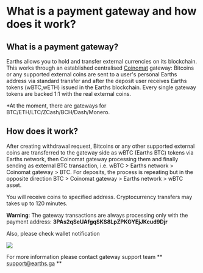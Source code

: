 # What is a payment gateway and how does it work?

## What is a payment gateway?

Earths allows you to hold and transfer external currencies on its blockchain. This works through an established centralised [Coinomat](https://coinomat.earths.ga/) gateway: Bitcoins or any supported external coins are sent to a user's personal Earths address via standard transfer and after the deposit user receives Earths tokens \(wBTC,wETH\) issued in the Earths blockchain. Every single gateway tokens are backed 1:1 with the real external coins.

\*At the moment, there are gateways for BTC/ETH/LTC/ZCash/BCH/Dash/Monero.

## How does it work?

After creating withdrawal request, Bitcoins or any other supported external coins are transferred to the gateway side as wBTC (Earths BTC) tokens via Earths network, then Coinomat gateway processing them and finally sending as external BTC transaction, i.e. wBTC &gt; Earths network &gt; Coinomat gateway &gt; BTC. For deposits, the process is repeating but in the opposite direction BTC &gt; Coinomat gateway &gt; Earths network &gt; wBTC asset.

You will receive coins to specified address. Cryptocurrency transfers may takes up to 120 minutes.

**Warning**: The gateway transactions are always processing only with the payment address: **3PAs2qSeUAfgqSKS8LpZPKGYEjJKcud9Djr**

Also, please check wallet notification

![](/_assets/payment_gateway_01.png)

For more information please contact gateway support team ** support@earths.ga **
